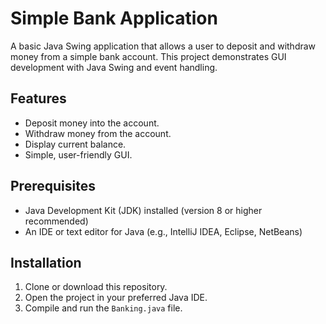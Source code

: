 # Simple Bank Application

A basic Java Swing application that allows a user to deposit and withdraw money from a simple bank account. This project demonstrates GUI development with Java Swing and event handling.

## Features

- Deposit money into the account.
- Withdraw money from the account.
- Display current balance.
- Simple, user-friendly GUI.

## Prerequisites

- Java Development Kit (JDK) installed (version 8 or higher recommended)
- An IDE or text editor for Java (e.g., IntelliJ IDEA, Eclipse, NetBeans)

## Installation

1. Clone or download this repository.
2. Open the project in your preferred Java IDE.
3. Compile and run the `Banking.java` file.
